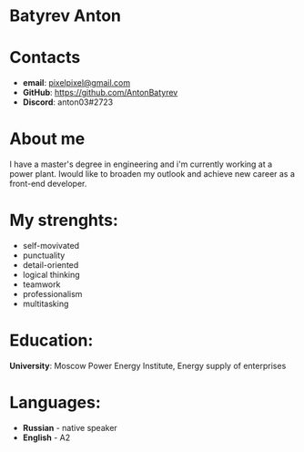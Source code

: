 # Batyrev Anton

# Contacts
* **email**: pixelpixel@gmail.com
* **GitHub**: https://github.com/AntonBatyrev
* **Discord**: anton03#2723

# About me
I have a master's degree in engineering and i'm currently working at a power
plant. Iwould like to broaden my outlook and achieve new career as a front-end developer.

# My strenghts:
* self-movivated
* punctuality
* detail-oriented
* logical thinking
* teamwork
* professionalism
* multitasking

# Education:
**University**: Moscow Power Energy Institute, Energy supply of enterprises

# Languages:
* **Russian** - native speaker
* **English** - A2
